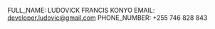 FULL_NAME: LUDOVICK FRANCIS KONYO
EMAIL: developer.ludovic@gmail.com
PHONE_NUMBER: +255 746 828 843

